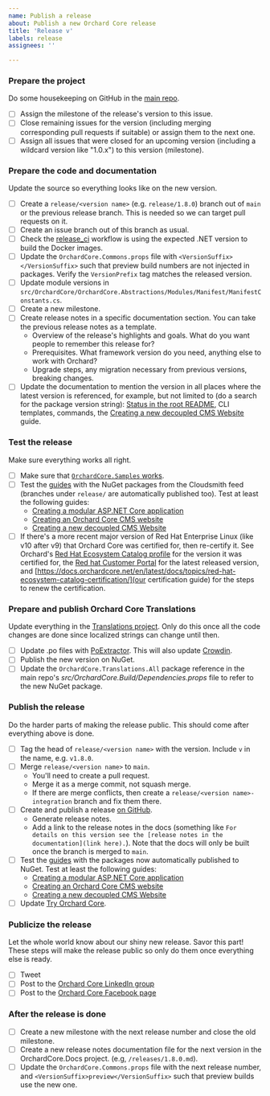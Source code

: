 ```yaml
---
name: Publish a release
about: Publish a new Orchard Core release
title: 'Release v'
labels: release
assignees: ''

---
```

<!-- Be sure to also read https://docs.orchardcore.net/en/latest/docs/topics/publishing-releases/. While the checklist is in a recommended order not every step depends strictly on the previous ones.  
`<version name>` should be replaced with the current version, e.g. "1.8.0.". -->

### Prepare the project

Do some housekeeping on GitHub in the [main repo](https://github.com/OrchardCMS/OrchardCore).

- [ ] Assign the milestone of the release's version to this issue.
- [ ] Close remaining issues for the version (including merging corresponding pull requests if suitable) or assign them to the next one.
- [ ] Assign all issues that were closed for an upcoming version (including a wildcard version like "1.0.x") to this version (milestone).

### Prepare the code and documentation

Update the source so everything looks like on the new version.

- [ ] Create a `release/<version name>` (e.g. `release/1.8.0`) branch out of `main` or the previous release branch. This is needed so we can target pull requests on it.
- [ ] Create an issue branch out of this branch as usual.
- [ ] Check the [release_ci](https://github.com/OrchardCMS/OrchardCore/blob/main/.github/workflows/release_ci.yml) workflow is using the expected .NET version to build the Docker images.
- [ ] Update the `OrchardCore.Commons.props` file with `<VersionSuffix></VersionSuffix>` such that preview build numbers are not injected in packages. Verify the `VersionPrefix` tag matches the released version.
- [ ] Update module versions in `src/OrchardCore/OrchardCore.Abstractions/Modules/Manifest/ManifestConstants.cs`.
- [ ] Create a new milestone.
- [ ] Create release notes in a specific documentation section. You can take the previous release notes as a template.
    - Overview of the release's highlights and goals. What do you want people to remember this release for?
    - Prerequisites. What framework version do you need, anything else to work with Orchard?
    - Upgrade steps, any migration necessary from previous versions, breaking changes.
- [ ] Update the documentation to mention the version in all places where the latest version is referenced, for example, but not limited to (do a search for the package version string): [Status in the root README](https://docs.orchardcore.net/en/latest/#status), CLI templates, commands, the [Creating a new decoupled CMS Website](https://docs.orchardcore.net/en/latest/docs/guides/decoupled-cms/) guide.

### Test the release

Make sure everything works all right.

- [ ] Make sure that [`OrchardCore.Samples` works](https://github.com/OrchardCMS/OrchardCore.Samples).
- [ ] Test the [guides](https://docs.orchardcore.net/en/latest/docs/guides/) with the NuGet packages from the Cloudsmith feed (branches under `release/` are automatically published too). Test at least the following guides:
    - [Creating a modular ASP.NET Core application](https://docs.orchardcore.net/en/latest/docs/guides/create-modular-application-mvc/)
    - [Creating an Orchard Core CMS website](https://docs.orchardcore.net/en/latest/docs/guides/create-cms-application/)
    - [Creating a new decoupled CMS Website](https://docs.orchardcore.net/en/latest/docs/guides/decoupled-cms/)
- [ ] If there's a more recent major version of Red Hat Enterprise Linux (like v10 after v9) that Orchard Core was certified for, then re-certify it. See Orchard's [Red Hat Ecosystem Catalog profile](https://catalog.redhat.com/software/applications/detail/223797) for the version it was certified for, the [Red hat Customer Portal](https://access.redhat.com/articles/3078) for the latest released version, and [https://docs.orchardcore.net/en/latest/docs/topics/red-hat-ecosystem-catalog-certification/](our certification guide) for the steps to renew the certification.

### Prepare and publish Orchard Core Translations

Update everything in the [Translations project](https://github.com/OrchardCMS/OrchardCore.Translations). Only do this once all the code changes are done since localized strings can change until then.

- [ ] Update .po files with [PoExtractor](https://github.com/lukaskabrt/PoExtractor). This will also update [Crowdin](https://crowdin.com/project/orchard-core).
- [ ] Publish the new version on NuGet.
- [ ] Update the `OrchardCore.Translations.All` package reference in the main repo's _src/OrchardCore.Build/Dependencies.props_ file to refer to the new NuGet package.

### Publish the release

Do the harder parts of making the release public. This should come after everything above is done.

- [ ] Tag the head of `release/<version name>` with the version. Include `v` in the name, e.g. `v1.8.0`.
- [ ] Merge `release/<version name>` to `main`.
    - You'll need to create a pull request.
    - Merge it as a merge commit, not squash merge.
    - If there are merge conflicts, then create a `release/<version name>-integration` branch and fix them there.
- [ ] Create and publish a release [on GitHub](https://github.com/OrchardCMS/OrchardCore/releases/new).
    - Generate release notes.
    - Add a link to the release notes in the docs (something like `For details on this version see the [release notes in the documentation](link here).`). Note that the docs will only be built once the branch is merged to `main`.
- [ ] Test the [guides](https://docs.orchardcore.net/en/latest/docs/guides/) with the packages now automatically published to NuGet. Test at least the following guides:
    - [Creating a modular ASP.NET Core application](https://docs.orchardcore.net/en/latest/docs/guides/create-modular-application-mvc/)
    - [Creating an Orchard Core CMS website](https://docs.orchardcore.net/en/latest/docs/guides/create-cms-application/)
    - [Creating a new decoupled CMS Website](https://docs.orchardcore.net/en/latest/docs/guides/decoupled-cms/)
- [ ] Update [Try Orchard Core](https://github.com/OrchardCMS/TryOrchardCore).

### Publicize the release

Let the whole world know about our shiny new release. Savor this part! These steps will make the release public so only do them once everything else is ready.

- [ ] Tweet
- [ ] Post to the [Orchard Core LinkedIn group](https://www.linkedin.com/groups/13605669/)
- [ ] Post to the [Orchard Core Facebook page](https://www.facebook.com/OrchardCore/)

### After the release is done

- [ ] Create a new milestone with the next release number and close the old milestone.
- [ ] Create a new release notes documentation file for the next version in the OrchardCore.Docs project. (e.g, `/releases/1.8.0.md`).
- [ ] Update the `OrchardCore.Commons.props` file with the next release number, and `<VersionSuffix>preview</VersionSuffix>` such that preview builds use the new one.

